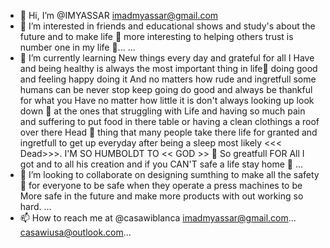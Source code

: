 - 👋 Hi, I’m @IMYASSAR
imadmyassar@gmail.com
- 👀 I’m interested in friends and educational shows and study's about the future and to make life 🧬 more interesting to helping others trust is number one in my life 🧬... ...
- 🌱 I’m currently learning New things every day and grateful for all I Have and being healthy is always the most important thing in life🧬 doing good and feeling happy doing it And no matters how rude and ingretfull some humans can be never stop keep going do good and always be thankful for what you Have no matter how little it is don't always looking up look down 🔻 at the ones that struggling with Life and having so much pain and suffering to put food in there table or having a clean clothings a roof over there Head 🧬 thing that many people take there life for granted and ingretfull to get up everyday after being a sleep most likely <<< Dead>>>.
I'M SO HUMBOLDT TO  << GOD >> 🙏 So greatfull FOR All I got and to all his creation  and if you CAN'T safe a life stay home 🏡 ...
- 💞️ I’m looking to collaborate on designing sumthing to make all the safety 🦺 for everyone to be safe when they operate a press machines to be More safe in the future and make more products with out working so hard. ...
- 📫 How to reach me at @casawiblanca 
imadmyassar@gmail.com...
casawiusa@outlook.com...


<!---
IMYASSAR/IMYASSAR is a ✨ special ✨ repository because its `README.m
--->
